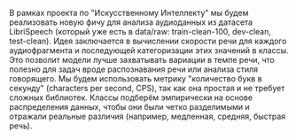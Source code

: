 В рамках проекта по "Искусственному Интеллекту" мы будем  реализовать новую фичу для анализа аудиоданных из датасета LibriSpeech (который уже есть в data/raw: train-clean-100, dev-clean, test-clean). Идея заключается в вычислении скорости речи для каждого аудиофрагмента и последующей категоризации этих значений в классы. Это позволит модели лучше захватывать вариации в темпе речи, что полезно для задач вроде распознавания речи или анализа стиля говорящего. Мы будем использовать метрику "количество букв в секунду" (characters per second, CPS), так как она простая и не требует сложных библиотек. Классы подберём эмпирически на основе распределения данных, чтобы они были четко разделимыми и отражали реальные различия (например, медленная, средняя, быстрая речь).